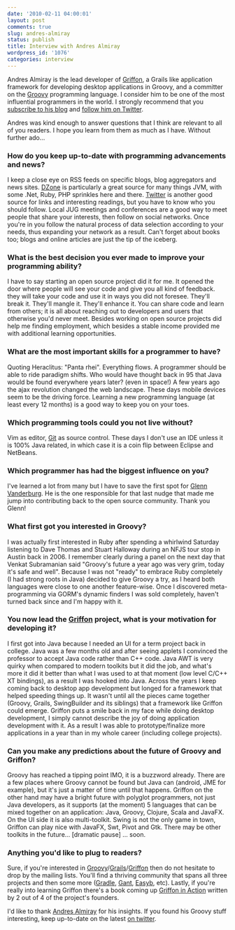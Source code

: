 ```yaml
---
date: '2010-02-11 04:00:01'
layout: post
comments: true
slug: andres-almiray
status: publish
title: Interview with Andres Almiray
wordpress_id: '1076'
categories: interview
---
```


Andres Almiray is the lead developer of [Griffon](http://griffon.codehaus.org/), a Grails like application framework for developing desktop applications in Groovy, and a committer on the [Groovy](http://groovy.codehaus.org/) programming language. I consider him to be one of the most influential programmers in the world. I strongly recommend that you [subscribe to his blog](http://feeds.feedburner.com/aalmiray) and [follow him on Twitter](http://twitter.com/aalmiray).

Andres was kind enough to answer questions that I think are relevant to all of you readers. I hope you learn from them as much as I have. Without further ado...

### How do you keep up-to-date with programming advancements and news?

I keep a close eye on RSS feeds on specific blogs, blog aggregators and news sites. [DZone](http://www.dzone.com) is particularly a great source for many things JVM, with some .Net, Ruby, PHP sprinkles here and there. [Twitter](https://twitter.com) is another good source for links and interesting readings, but you have to know who you should follow. Local JUG meetings and conferences are a good way to meet people that share your interests, then follow on social networks. Once you're in you follow the natural process of data selection according to your needs, thus expanding your network as a result. Can't forget about books too; blogs and online articles are just the tip of the iceberg.

### What is the best decision you ever made to improve your programming ability?

I have to say starting an open source project did it for me. It opened the door where people will see your code and give you all kind of feedback. they will take your code and use it in ways you did not foresee. They'll break it. They'll mangle it. They'll enhance it. You can share code and learn from others; it is all about reaching out to developers and users that otherwise you'd never meet. Besides working on open source projects did help me finding employment, which besides a stable income provided me with additional learning opportunities.

### What are the most important skills for a programmer to have?

Quoting Heraclitus: "Panta rhei". Everything flows. A programmer should be able to ride paradigm shifts. Who would have thought back in 95 that Java would be found everywhere years later? (even in space!) A few years ago the ajax revolution changed the web landscape. These days mobile devices seem to be the driving force. Learning a new programming language (at least every 12 months) is a good way to keep you on your toes.

### Which programming tools could you not live without?

Vim as editor, [Git](http://git-scm.com/) as source control. These days I don't use an IDE unless it is 100% Java related, in which case it is a coin flip between Eclipse and NetBeans.

### Which programmer has had the biggest influence on you?

I've learned a lot from many but I have to save the first spot for [Glenn Vanderburg](http://www.vanderburg.org/Blog). He is the one responsible for that last nudge that made me jump into contributing back to the open source community. Thank you Glenn!

### What first got you interested in Groovy?

I was actually first interested in Ruby after spending a whirlwind Saturday listening to Dave Thomas and Stuart Halloway during an NFJS tour stop in Austin back in 2006. I remember clearly during a panel on the next day that Venkat Subramanian said "Groovy's future a year ago was very grim, today it's safe and well". Because I was not "ready" to embrace Ruby completely (I had strong roots in Java) decided to give Groovy a try, as I heard both languages were close to one another feature-wise. Once I discovered meta-programming via GORM's dynamic finders I was sold completely, haven't turned back since and I'm happy with it.

### You now lead the [Griffon](http://griffon.codehaus.org/) project, what is your motivation for developing it?

I first got into Java because I needed an UI for a term project back in college. Java was a few months old and after seeing applets I convinced the professor to accept Java code rather than C++ code. Java AWT is very quirky when compared to modern toolkits but it did the job, and what's more it did it better than what I was used to at that moment (low level C/C++ XT bindings), as a result I was hooked into Java. Across the years I keep coming back to desktop app development but longed for a framework that helped speeding things up. It wasn't until all the pieces came together (Groovy, Grails, SwingBuilder and its siblings) that a framework like Griffon could emerge. Griffon puts a smile back in my face while doing desktop development, I simply cannot describe the joy of doing application development with it. As a result I was able to prototype/finalize more applications in a year than in my whole career (including college projects).

### Can you make any predictions about the future of Groovy and Griffon?

Groovy has reached a tipping point IMO, it is a buzzword already. There are a few places where Groovy cannot be found but Java can (android, JME for example), but it's just a matter of time until that happens. Griffon on the other hand may have a bright future with polyglot programmers, not just Java developers, as it supports (at the moment) 5 languages that can be mixed together on an application: Java, Groovy, Clojure, Scala and JavaFX. On the UI side it is also multi-toolkit. Swing is not the only game in town, Griffon can play nice with JavaFX, Swt, Pivot and Gtk. There may be other toolkits in the future... [dramatic pause] ... soon.

### Anything you'd like to plug to readers?

Sure, if you're interested in [Groovy](http://groovy.codehaus.org/)/[Grails](http://grails.codehaus.org/)/[Griffon](http://griffon.codehaus.org/) then do not hesitate to drop by the mailing lists. You'll find a thriving community that spans all three projects and then some more ([Gradle](http://gradle.codehaus.org/), [Gant](http://gant.codehaus.org/), [Easyb](http://www.easyb.org/), etc). Lastly, if you're really into learning Griffon there's a book coming up [Griffon in Action](http://manning.com/almiray) written by 2 out of 4 of the project's founders.

I'd like to thank [Andres Almiray](http://www.jroller.com/aalmiray/) for his insights. If you found his Groovy stuff interesting, keep up-to-date on the latest [on twitter](http://twitter.com/aalmiray).
